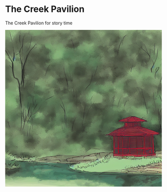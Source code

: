 # The Creek Pavilion

The Creek Pavilion for story time

![creeek pavilion](https://raw.githubusercontent.com/the-wildwood-valley/the-creek-pavilion/main/pavilion.png)
